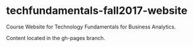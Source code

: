 # techfundamentals-fall2017-website
Course Website for Technology Fundamentals for Business Analytics. 

Content located in the gh-pages branch.
